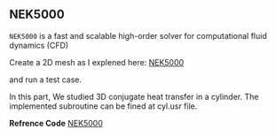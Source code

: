 ## NEK5000

`NEK5000` is a fast and scalable high-order solver for computational fluid dynamics (CFD) 
 

Create a 2D mesh as I explened here:
[NEK5000](http://nek5000.github.io/NekDoc/tutorials/conjht.html)

and run a test case. 

In this part, We studied 3D conjugate heat transfer in a cylinder. The implemented subroutine can be fined at cyl.usr file. 

**Refrence Code** [NEK5000](https://nek5000.mcs.anl.gov/)
